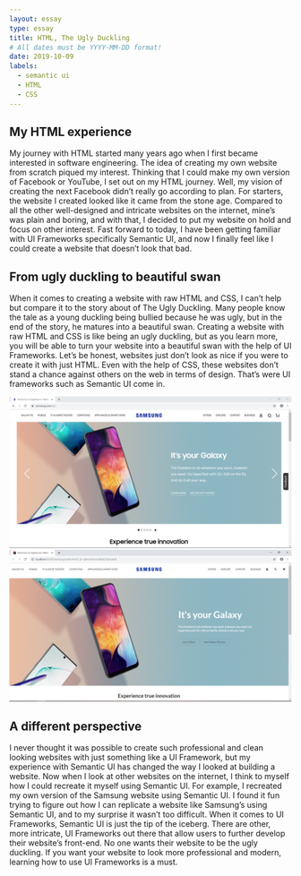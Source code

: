 ```yaml
---
layout: essay
type: essay
title: HTML, The Ugly Duckling
# All dates must be YYYY-MM-DD format!
date: 2019-10-09
labels:
  - semantic ui
  - HTML
  - CSS
---
```


## My HTML experience

My journey with HTML started many years ago when I first became interested in software engineering. The idea of 
creating my own website from scratch piqued my interest. Thinking that I could make my own version of Facebook 
or YouTube, I set out on my HTML journey. Well, my vision of creating the next Facebook didn’t really go according to plan. 
For starters, the website I created looked like it came from the stone age. Compared to all the other well-designed 
and intricate websites on the internet, mine’s was plain and boring, and with that, I decided to put my website on hold and 
focus on other interest. Fast forward to today, I have been getting familiar with UI Frameworks specifically Semantic UI, 
and now I finally feel like I could create a website that doesn’t look that bad.

## From ugly duckling to beautiful swan

When it comes to creating a website with raw HTML and CSS, I can’t help but compare it to the story about of The Ugly Duckling. 
Many people know the tale as a young duckling being bullied because he was ugly, but in the end of the story, he matures into a
beautiful swan. Creating a website with raw HTML and CSS is like being an ugly duckling, but as you learn more, you will be able
to turn your website into a beautiful swan with the help of UI Frameworks. Let’s be honest, websites just don’t look as nice if
you were to create it with just HTML. Even with the help of CSS, these websites don’t stand a chance against others on the web 
in terms of design. That’s were UI frameworks such as Semantic UI come in.

<img class="ui medium left floated image" src="../images/samsung.PNG">
<img class="ui medium right floated image" src="../images/semantic.PNG">

## A different perspective

I never thought it was possible to create such professional and clean looking websites with just something like a UI Framework,
but my experience with Semantic UI has changed the way I looked at building a website. Now when I look at other websites on 
the internet, I think to myself how I could recreate it myself using Semantic UI. For example, I recreated my own version of
the Samsung website using Semantic UI. I found it fun trying to figure out how I can replicate a website like Samsung’s using
Semantic UI, and to my surprise it wasn’t too difficult. When it comes to UI Frameworks, Semantic UI is just the tip of the 
iceberg. There are other, more intricate, UI Frameworks out there that allow users to further develop their website’s 
front-end. No one wants their website to be the ugly duckling. If you want your website to look more professional and modern, 
learning how to use UI Frameworks is a must.

